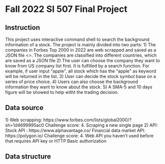 <h1>Fall 2022 SI 507 Final Project</h1>
<h2>Instruction</h2>
<p>This project uses interactive command shell to search the background information of a stock.
The project is mainly divided into two parts:
1) The companies in Forbes Top 2000 in 2022 are web scrapped and saved as a JSON file <>.
   The companies are classified into different countries, which are saved as a JSON file
2) The user can choose the company they want to know from US company list first. It is fulfilled by a search function.
   For example, if user input "apple", all stock which has the "apple" as keyword will be returned in the list.
3) User can decide the stock symbol base on a series of price choice.
4) Users can also choose the background information they want to know about the stock.
5) A SMA-5 and 10 days figure will be showed to help witht the trading decision.</p>

<h2>Data source</h2>
<p> 
1) Web scrapping: https://www.forbes.com/lists/global2000/?sh=1d4699995ac0
   Challenge score: 4. Scraping a new single page
2) API: 
   Stock API : https://www.alphavantage.co/
   Financial data market API: https://polygon.io/
   Challenge score: 4. Web API you haven’t used before that requires API key or HTTP Basic authorization
</p>

<h2>Data structure</h2>

